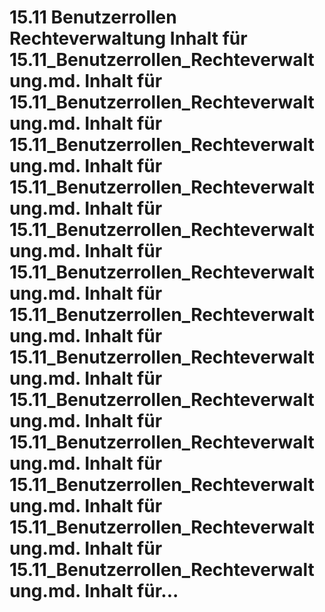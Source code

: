 # 15.11 Benutzerrollen Rechteverwaltung Inhalt für 15.11_Benutzerrollen_Rechteverwaltung.md. Inhalt für 15.11_Benutzerrollen_Rechteverwaltung.md. Inhalt für 15.11_Benutzerrollen_Rechteverwaltung.md. Inhalt für 15.11_Benutzerrollen_Rechteverwaltung.md. Inhalt für 15.11_Benutzerrollen_Rechteverwaltung.md. Inhalt für 15.11_Benutzerrollen_Rechteverwaltung.md. Inhalt für 15.11_Benutzerrollen_Rechteverwaltung.md. Inhalt für 15.11_Benutzerrollen_Rechteverwaltung.md. Inhalt für 15.11_Benutzerrollen_Rechteverwaltung.md. Inhalt für 15.11_Benutzerrollen_Rechteverwaltung.md. Inhalt für 15.11_Benutzerrollen_Rechteverwaltung.md. Inhalt für 15.11_Benutzerrollen_Rechteverwaltung.md. Inhalt für 15.11_Benutzerrollen_Rechteverwaltung.md. Inhalt für...